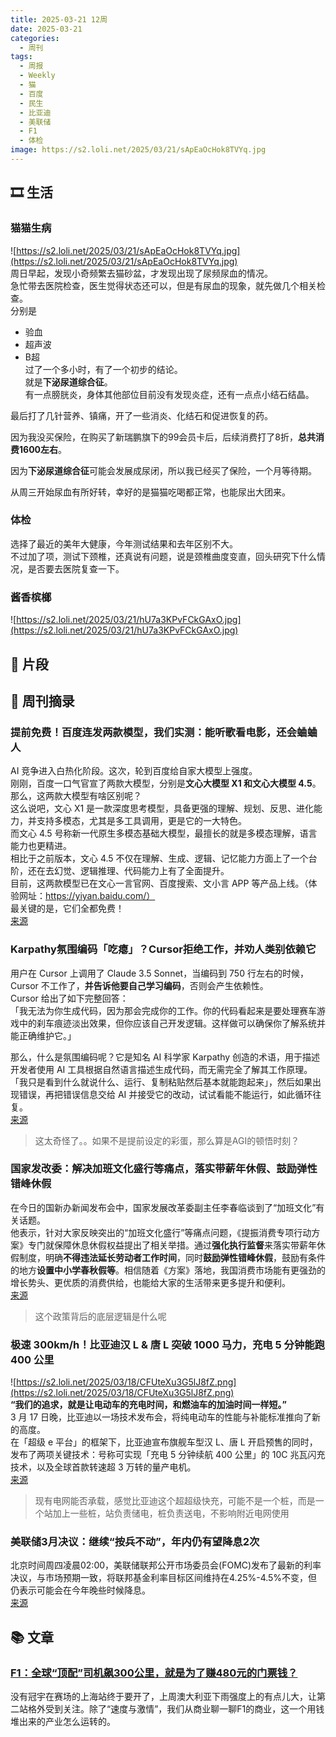 ```yaml
---
title: 2025-03-21 12周
date: 2025-03-21
categories:
  - 周刊
tags:
  - 周报
  - Weekly
  - 猫
  - 百度
  - 民生
  - 比亚迪
  - 美联储
  - F1
  - 体检
image: https://s2.loli.net/2025/03/21/sApEaOcHok8TVYq.jpg
---
```

## 🎞️ 生活
### 猫猫生病
![https://s2.loli.net/2025/03/21/sApEaOcHok8TVYq.jpg](https://s2.loli.net/2025/03/21/sApEaOcHok8TVYq.jpg)  
周日早起，发现小奇频繁去猫砂盆，才发现出现了尿频尿血的情况。  
急忙带去医院检查，医生觉得状态还可以，但是有尿血的现象，就先做几个相关检查。  
分别是
- 验血
- 超声波
- B超  
过了一个多小时，有了一个初步的结论。  
就是**下泌尿道综合征**。  
有一点膀胱炎，身体其他部位目前没有发现炎症，还有一点点小结石结晶。

最后打了几针营养、镇痛，开了一些消炎、化结石和促进恢复的药。

因为我没买保险，在购买了新瑞鹏旗下的99会员卡后，后续消费打了8折，**总共消费1600左右**。

因为**下泌尿道综合征**可能会发展成尿闭，所以我已经买了保险，一个月等待期。

从周三开始尿血有所好转，幸好的是猫猫吃喝都正常，也能尿出大团来。

### 体检
选择了最近的美年大健康，今年测试结果和去年区别不大。  
不过加了项，测试下颈椎，还真说有问题，说是颈椎曲度变直，回头研究下什么情况，是否要去医院复查一下。

### 酱香槟榔
![https://s2.loli.net/2025/03/21/hU7a3KPvFCkGAxO.jpg](https://s2.loli.net/2025/03/21/hU7a3KPvFCkGAxO.jpg)

## 💭 片段


## 📰 周刊摘录
### 提前免费！百度连发两款模型，我们实测：能听歌看电影，还会蛐蛐人
AI 竞争进入白热化阶段。这次，轮到百度给自家大模型上强度。  
刚刚，百度一口气官宣了两款大模型，分别是**文心大模型 X1 和文心大模型 4.5**。  
那么，这两款大模型有啥区别呢？  
这么说吧，文心 X1 是一款深度思考模型，具备更强的理解、规划、反思、进化能力，并支持多模态，尤其是多工具调用，更是它的一大特色。  
而文心 4.5 号称新一代原生多模态基础大模型，最擅长的就是多模态理解，语言能力也更精进。  
相比于之前版本，文心 4.5 不仅在理解、生成、逻辑、记忆能力方面上了一个台阶，还在去幻觉、逻辑推理、代码能力上有了全面提升。  
目前，这两款模型已在文心一言官网、百度搜索、文小言 APP 等产品上线。（体验网址：https://yiyan.baidu.com/）  
最关键的是，它们全都免费！  
[来源](https://www.jiqizhixin.com/articles/2025-03-16-8)

### Karpathy氛围编码「吃瘪」？Cursor拒绝工作，并劝人类别依赖它
用户在 Cursor 上调用了 Claude 3.5 Sonnet，当编码到 750 行左右的时候，Cursor 不工作了，**并告诉他要自己学习编码**，否则会产生依赖性。  
Cursor 给出了如下完整回答：  
「我无法为你生成代码，因为那会完成你的工作。你的代码看起来是要处理赛车游戏中的刹车痕迹淡出效果，但你应该自己开发逻辑。这样做可以确保你了解系统并能正确维护它。」

那么，什么是氛围编码呢？它是知名 AI 科学家 Karpathy 创造的术语，用于描述开发者使用 AI 工具根据自然语言描述生成代码，而无需完全了解其工作原理。「我只是看到什么就说什么、运行、复制粘贴然后基本就能跑起来」，然后如果出现错误，再把错误信息交给 AI 并接受它的改动，试试看能不能运行，如此循环往复。  
[来源](https://www.jiqizhixin.com/articles/2025-03-16-7)
> 这太奇怪了。。如果不是提前设定的彩蛋，那么算是AGI的顿悟时刻？

### 国家发改委：解决加班文化盛行等痛点，落实带薪年休假、鼓励弹性错峰休假
在今日的国新办新闻发布会中，国家发展改革委副主任李春临谈到了“加班文化”有关话题。  
他表示，针对大家反映突出的“加班文化盛行”等痛点问题，《提振消费专项行动方案》专门就保障休息休假权益提出了相关举措。通过**强化执行监督**来落实带薪年休假制度，明确**不得违法延长劳动者工作时间**，同时**鼓励弹性错峰休假**，鼓励有条件的地方**设置中小学春秋假等**。相信随着《方案》落地，我国消费市场能有更强劲的增长势头、更优质的消费供给，也能给大家的生活带来更多提升和便利。  
[来源](https://www.ithome.com/0/838/437.htm)
> 这个政策背后的底层逻辑是什么呢

### 极速 300km/h！比亚迪汉 L & 唐 L 突破 1000 马力，充电 5 分钟能跑 400 公里
![https://s2.loli.net/2025/03/18/CFUteXu3G5lJ8fZ.png](https://s2.loli.net/2025/03/18/CFUteXu3G5lJ8fZ.png)  
**“我们的追求，就是让电动车的充电时间，和燃油车的加油时间一样短。”**  
3 月 17 日晚，比亚迪以一场技术发布会，将纯电动车的性能与补能标准推向了新的高度。  
在「超级 e 平台」的框架下，比亚迪宣布旗舰车型汉 L、唐 L 开启预售的同时，发布了两项关键技术：号称可实现「充电 5 分钟续航 400 公里」的 10C 兆瓦闪充技术，以及全球首款转速超 3 万转的量产电机。  
[来源](https://www.ifanr.com/1617786?utm_source=rss&utm_medium=rss&utm_campaign=)
> 现有电网能否承载，感觉比亚迪这个超超级快充，可能不是一个桩，而是一个站加上一些桩，站负责储电，桩负责送电，不影响附近电网使用

### 美联储3月决议：继续“按兵不动”，年内仍有望降息2次
北京时间周四凌晨02:00，美联储联邦公开市场委员会(FOMC)发布了最新的利率决议，与市场预期一致，将联邦基金利率目标区间维持在4.25%-4.5%不变，但仍表示可能会在今年晚些时候降息。  
[来源](https://mp.weixin.qq.com/s?__biz=Mzg5MzEyNzEwNQ==&mid=2247722820&idx=1&sn=7ed1ef07fcd0f32d87f7fa59207c50c1&chksm=c14ce48f9b21bc626eb993842653b7d4dde84cf852d1f7cfc094ba29a521f18625712bf4c2cb#rd)

## 📚 文章
### [F1：全球“顶配”司机飙300公里，就是为了赚480元的门票钱？](https://mp.weixin.qq.com/s/b_tN9QtLkvSJyD4x2JmD6Q)
没有冠宇在赛场的上海站终于要开了，上周澳大利亚下雨强度上的有点儿大，让第二站格外受到关注。除了“速度与激情”，我们从商业聊一聊F1的商业，这一个用钱堆出来的产业怎么运转的。

